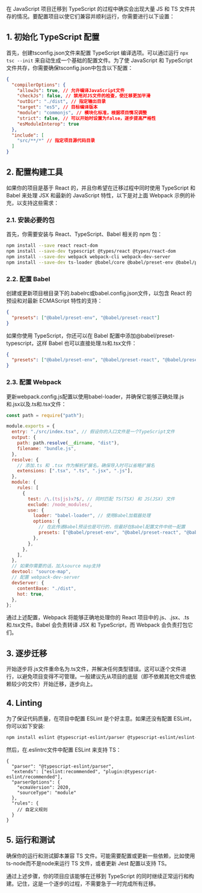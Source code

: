 在 JavaScript 项目迁移到 TypeScript 的过程中确实会出现大量 JS 和 TS 文件共存的情况。要配置项目以使它们兼容并顺利运行，你需要进行以下设置：

## 1. 初始化 TypeScript 配置

首先，创建tsconfig.json文件来配置 TypeScript 编译选项。可以通过运行 `npx tsc --init` 来自动生成一个基础的配置文件。为了使 JavaScript 和 TypeScript 文件共存，你需要确保tsconfig.json中包含以下配置：

```json
{
  "compilerOptions": {
    "allowJs": true, // 允许编译JavaScript文件
    "checkJs": false, // 禁用对JS文件的检查，使迁移更加平滑
    "outDir": "./dist", // 指定输出目录
    "target": "es5", // 目标编译版本
    "module": "commonjs", // 模块化标准，根据项目情况调整
    "strict": false, // 可以开始时设置为false，逐步提高严格性
    "esModuleInterop": true
  },
  "include": [
    "src/**/*" // 指定项目源代码目录
  ]
}
```

## 2. 配置构建工具

如果你的项目是基于 React 的，并且你希望在迁移过程中同时使用 TypeScript 和 Babel 来处理 JSX 和最新的 JavaScript 特性，以下是对上面 Webpack 示例的补充，以支持这些需求：

### 2.1. 安装必要的包

首先，你需要安装与 React、TypeScript、Babel 相关的 npm 包：

```bash
npm install --save react react-dom
npm install --save-dev typescript @types/react @types/react-dom
npm install --save-dev webpack webpack-cli webpack-dev-server
npm install --save-dev ts-loader @babel/core @babel/preset-env @babel/preset-react babel-loader
```

### 2.2. 配置 Babel

创建或更新项目根目录下的.babelrc或babel.config.json文件，以包含 React 的预设和对最新 ECMAScript 特性的支持：

```json
{
  "presets": ["@babel/preset-env", "@babel/preset-react"]
}
```

如果你使用 TypeScript，你还可以在 Babel 配置中添加@babel/preset-typescript，这样 Babel 也可以直接处理.ts和.tsx文件：

```json
{
  "presets": ["@babel/preset-env", "@babel/preset-react", "@babel/preset-typescript"]
}
```

### 2.3. 配置 Webpack

更新webpack.config.js配置以使用babel-loader，并确保它能够正确处理.js和.jsx以及.ts和.tsx文件：

```js
const path = require("path");

module.exports = {
  entry: "./src/index.tsx", // 假设你的入口文件是一个TypeScript文件
  output: {
    path: path.resolve(__dirname, "dist"),
    filename: "bundle.js",
  },
  resolve: {
    // 添加.ts 和 .tsx 作为解析扩展名，确保导入时可以省略扩展名
    extensions: [".tsx", ".ts", ".jsx", ".js"],
  },
  module: {
    rules: [
      {
        test: /\.(ts|js)x?$/, // 同时匹配 TS(TSX) 和 JS(JSX) 文件
        exclude: /node_modules/,
        use: {
          loader: "babel-loader", // 使用Babel加载器处理
          options: {
            // 在此传递Babel预设也是可行的，但最好在Babel配置文件中统一配置
            presets: ["@babel/preset-env", "@babel/preset-react", "@babel/preset-typescript"],
          },
        },
      },
    ],
  },
  // 如果你需要的话，加入source map支持
  devtool: "source-map",
  // 配置 webpack-dev-server
  devServer: {
    contentBase: "./dist",
    hot: true,
  },
};
```

通过上述配置，Webpack 将能够正确地处理你的 React 项目中的.js、.jsx、.ts和.tsx文件。Babel 会负责转译 JSX 和 TypeScript，而 Webpack 会负责打包它们。

## 3. 逐步迁移

开始逐步将.js文件重命名为.ts文件，并解决任何类型错误。这可以逐个文件进行，以避免项目变得不可管理。一般建议先从项目的底层（即不依赖其他文件或依赖较少的文件）开始迁移，逐步向上。

## 4. Linting

为了保证代码质量，在项目中配置 ESLint 是个好主意。如果还没有配置 ESLint，你可以如下安装:

```bash
npm install eslint @typescript-eslint/parser @typescript-eslint/eslint-plugin --save-dev
```

然后，在.eslintrc文件中配置 ESLint 来支持 TS：

```
{
  "parser": "@typescript-eslint/parser",
  "extends": ["eslint:recommended", "plugin:@typescript-eslint/recommended"],
  "parserOptions": {
    "ecmaVersion": 2020,
    "sourceType": "module"
  },
  "rules": {
    // 自定义规则
  }
}
```

## 5. 运行和测试

确保你的运行和测试脚本兼容 TS 文件。可能需要配置或更新一些依赖，比如使用ts-node而不是node来运行 TS 文件，或者更新 Jest 配置以支持 TS。

通过上述步骤，你的项目应该能够在迁移到 TypeScript 的同时继续正常运行和构建。记住，这是一个逐步的过程，不需要急于一时完成所有迁移。
